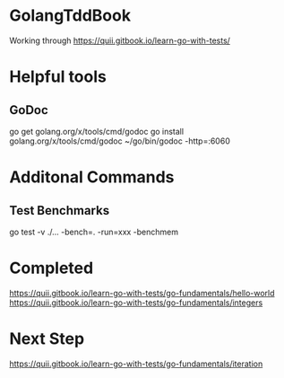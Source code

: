 # GolangTddBook
Working through https://quii.gitbook.io/learn-go-with-tests/

# Helpful tools

## GoDoc
go get golang.org/x/tools/cmd/godoc
go install golang.org/x/tools/cmd/godoc
~/go/bin/godoc -http=:6060

# Additonal Commands

## Test Benchmarks
go test -v ./... -bench=. -run=xxx -benchmem

# Completed
https://quii.gitbook.io/learn-go-with-tests/go-fundamentals/hello-world
https://quii.gitbook.io/learn-go-with-tests/go-fundamentals/integers

# Next Step
https://quii.gitbook.io/learn-go-with-tests/go-fundamentals/iteration